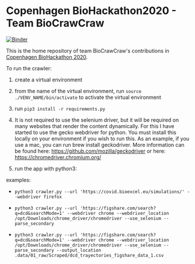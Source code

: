 # Copenhagen BioHackathon2020 - Team BioCrawCraw
[![Binder](https://mybinder.org/badge_logo.svg)](https://mybinder.org/v2/gh/ljmesi/Copenhagen_BioHackathon2020/master?filepath=Select_Covid-19_data.ipynb)

This is the home repository of team BioCrawCraw's contributions in [Copenhagen BioHackathon 2020](https://biohackathon.dk/).

To run the crawler:
1) create a virtual environment
2) from the name of the virtual environment, run `source ./VENV_NAME/bin/activate` to activate the virtual environment
3) run `pip3 install -r requirements.py`

5) It is not required to use the selenium driver, but it will be required on many websites that render the content dynamically. For this I have started to use the gecko webdriver for python. You must install this locally on your environment if you wish to run this. As an example, if you use a mac, you can run brew install geckodriver. More information can be found here: https://github.com/mozilla/geckodriver
 or here: https://chromedriver.chromium.org/

4) run the app with python3: 

examples:
 - `python3 crawler.py --url 'https://covid.bioexcel.eu/simulations/' --webdriver firefox`
 -  `python3 crawler.py --url 'https://figshare.com/search?q=dcd&searchMode=1' --webdriver chrome --webdriver_location /opt/Downloads/chrome_driver/chromedriver --use_selenium --parse_secondary`

 -  `python3 crawler.py --url 'https://figshare.com/search?q=dcd&searchMode=1' --webdriver chrome --webdriver_location /opt/Downloads/chrome_driver/chromedriver --use_selenium --parse_secondary --output_location .data/01_raw/Scraped/dcd_trayectories_figshare_data_1.csv`

